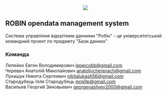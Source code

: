 <p align="center">
  <img src="./assets/readme-header.png"/>
</p>

## ROBIN opendata management system
Система управління відкрітими данними "Робін" - це університетський командний проект по предмету "Бази данних"

### Команда
Лепейко Евген Володимирович [lepeicobb@gmail.com](mailto:lepeicobb@gmail.com)\
Черевач Анатолій Миколайович [anatoliycherevach@gmail.com](mailto:anatoliycherevach@gmail.com)\
Лукашук Никита Сергеевич [nikitalukash56@gmail.com](mailto:nikitalukash56@gmail.com)\
Стародубець Ілля Стародубець [mrqillp@gmail.com](mailto:mrqillp@gmail.com)\
Васильев Георгий Зиновьевич [georgevasilyev2000@gmail.com](mailto:georgevasilyev2000@gmail.com)
